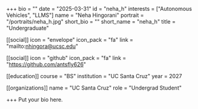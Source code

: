 +++
bio = ""
date = "2025-03-31"
id = "neha_h"
interests = ["Autonomous Vehicles", "LLMS"]
name = "Neha Hingorani"
portrait = "/portraits/neha_h.jpg"
short_bio = ""
short_name = "neha_h"
title = "Undergraduate"

[[social]]
    icon = "envelope"
    icon_pack = "fa"
    link = "mailto:nhingora@ucsc.edu"


[[social]]
    icon = "github"
    icon_pack = "fa"
    link = "https://github.com/antsfly626"

[[education]]
    course = "BS"
    institution = "UC Santa Cruz"
    year = 2027
    
[[organizations]]
    name = "UC Santa Cruz"
    role = "Undergrad Student"

+++
Put your bio here.
